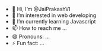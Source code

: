 - 👋 Hi, I’m @JaiPrakashVI
- 👀 I’m interested in web developing
- 🌱 I’m currently learning Javascript
- 📫 How to reach me ...
- 😄 Pronouns: ...
- ⚡ Fun fact: ...

<!---
JaiPrakashVI/JaiPrakashVI is a ✨ special ✨ repository because its `README.md` (this file) appears on your GitHub profile.
You can click the Preview link to take a look at your changes.
--->
